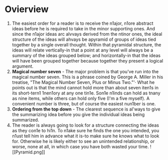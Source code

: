 # Ovierview
1. The easiest order for a reader is to receive the n1ajor, n1ore abstract ideas before he is
required to take in the minor supporting ones. And since the n1ajor ideas arc alvvays
derived from the ntinor ones, the ideal structure of the ideas will ahvays be apyramid of groups of ideas tied together by a single overall thought. Within that
pyramidal structure, the ideas will relate vertically-in that a point at any level
will always be a summary of the ideas grouped below; and horizontally-in
that the ideas will have been grouped together because together they present a
logical argument. 
2. **Magical number seven** - The major problem is that you've run into the magical number seven. This is a phrase coined by George A. Miller in his treatise, "The Magical Number Seven, Plus or Minus Two."'· What he points out is that the mind cannot hold more than about seven iten1s in its short-tern1 1nen1ory at any one tin1e. Son1e n1inds can hold as tnany as nine items, while others can hold only five (I'm a five myself). A convenient number is three, but of course the easiest nun1ber is one.
3. **Ordering from the top down** - The clearest sequence is al'ways to
give the summarizing idea before you give the individual ideas being summarized.
4. The reader is always going to look for a structure connecting the
ideas as they con1e to hi1n. To n1ake sure he finds the one you intended, you n1ust
tell him in advance what it is-to make sure he knows what to look for. Otherwise
he is likely either to see an unintended relationship, or worse, none at all, in which
case you have both wasted your time.
![[Pyramid.png]]
